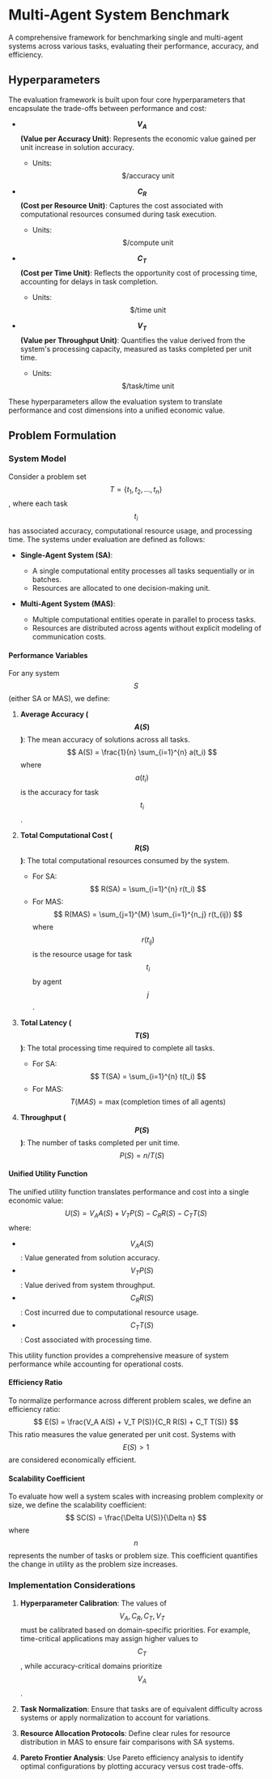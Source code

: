 # Multi-Agent System Benchmark

A comprehensive framework for benchmarking single and multi-agent systems across various tasks, evaluating their performance, accuracy, and efficiency.

## Hyperparameters

The evaluation framework is built upon four core hyperparameters that encapsulate the trade-offs between performance and cost:

- **$$ V_A $$ (Value per Accuracy Unit)**: Represents the economic value gained per unit increase in solution accuracy.
  - Units: $$ \text{\$/accuracy unit} $$

- **$$ C_R $$ (Cost per Resource Unit)**: Captures the cost associated with computational resources consumed during task execution.
  - Units: $$ \text{\$/compute unit} $$

- **$$ C_T $$ (Cost per Time Unit)**: Reflects the opportunity cost of processing time, accounting for delays in task completion.
  - Units: $$ \text{\$/time unit} $$

- **$$ V_T $$ (Value per Throughput Unit)**: Quantifies the value derived from the system's processing capacity, measured as tasks completed per unit time.
  - Units: $$ \text{\$/task/time unit} $$

These hyperparameters allow the evaluation system to translate performance and cost dimensions into a unified economic value.

## Problem Formulation

### System Model

Consider a problem set $$ T = \{t_1, t_2, ..., t_n\} $$, where each task $$ t_i $$ has associated accuracy, computational resource usage, and processing time. The systems under evaluation are defined as follows:

- **Single-Agent System (SA)**:
  - A single computational entity processes all tasks sequentially or in batches.
  - Resources are allocated to one decision-making unit.

- **Multi-Agent System (MAS)**:
  - Multiple computational entities operate in parallel to process tasks.
  - Resources are distributed across agents without explicit modeling of communication costs.

#### Performance Variables

For any system $$ S $$ (either SA or MAS), we define:

1. **Average Accuracy ($$ A(S) $$)**: The mean accuracy of solutions across all tasks.
   $$
   A(S) = \frac{1}{n} \sum_{i=1}^{n} a(t_i)
   $$
   where $$ a(t_i) $$ is the accuracy for task $$ t_i $$.

2. **Total Computational Cost ($$ R(S) $$)**: The total computational resources consumed by the system.
   - For SA:
     $$
     R(SA) = \sum_{i=1}^{n} r(t_i)
     $$
   - For MAS:
     $$
     R(MAS) = \sum_{j=1}^{M} \sum_{i=1}^{n_j} r(t_{ij})
     $$
     where $$ r(t_{ij}) $$ is the resource usage for task $$ t_i $$ by agent $$ j $$.

3. **Total Latency ($$ T(S) $$)**: The total processing time required to complete all tasks.
   - For SA:
     $$
     T(SA) = \sum_{i=1}^{n} t(t_i)
     $$
   - For MAS:
     $$
     T(MAS) = \max(\text{completion times of all agents})
     $$

4. **Throughput ($$ P(S) $$)**: The number of tasks completed per unit time.
   $$
   P(S) = n / T(S)
   $$

#### Unified Utility Function

The unified utility function translates performance and cost into a single economic value:
$$
U(S) = V_A A(S) + V_T P(S) - C_R R(S) - C_T T(S)
$$
where:
- $$ V_A A(S) $$: Value generated from solution accuracy.
- $$ V_T P(S) $$: Value derived from system throughput.
- $$ C_R R(S) $$: Cost incurred due to computational resource usage.
- $$ C_T T(S) $$: Cost associated with processing time.

This utility function provides a comprehensive measure of system performance while accounting for operational costs.

#### Efficiency Ratio

To normalize performance across different problem scales, we define an efficiency ratio:
$$
E(S) = \frac{V_A A(S) + V_T P(S)}{C_R R(S) + C_T T(S)}
$$
This ratio measures the value generated per unit cost. Systems with $$ E(S) > 1 $$ are considered economically efficient.

#### Scalability Coefficient

To evaluate how well a system scales with increasing problem complexity or size, we define the scalability coefficient:
$$
SC(S) = \frac{\Delta U(S)}{\Delta n}
$$
where $$ n $$ represents the number of tasks or problem size. This coefficient quantifies the change in utility as the problem size increases.

### Implementation Considerations

1. **Hyperparameter Calibration**: The values of $$ V_A, C_R, C_T, V_T $$ must be calibrated based on domain-specific priorities. For example, time-critical applications may assign higher values to $$ C_T $$, while accuracy-critical domains prioritize $$ V_A $$.

2. **Task Normalization**: Ensure that tasks are of equivalent difficulty across systems or apply normalization to account for variations.

3. **Resource Allocation Protocols**: Define clear rules for resource distribution in MAS to ensure fair comparisons with SA systems.

4. **Pareto Frontier Analysis**: Use Pareto efficiency analysis to identify optimal configurations by plotting accuracy versus cost trade-offs.
